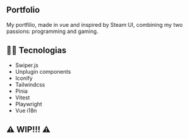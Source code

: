 ## Portfolio
My portfilio, made in vue and inspired by Steam UI, combining my two passions: programming and gaming.

## 🧑‍💻 Tecnologias
- Swiper.js
- Unplugin components
- Iconify
- Tailwindcss
- Pinia
- Vitest
- Playwright
- Vue i18n

## ⚠️ WIP!!! ⚠️
